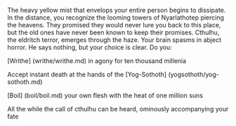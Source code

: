 The heavy yellow mist that envelops your entire person begins to dissipate. 
In the distance, you recognize the looming towers of Nyarlathotep piercing
the heavens. They promised they would never lure you back to this place,
but the old ones have never been known to keep their promises.
Cthulhu, the eldritch terror, emerges through the haze.
Your brain spasms in abject horror. He says nothing, but your
choice is clear. Do you:

[Writhe] (writhe/writhe.md) in agony for ten thousand millenia

Accept instant death at the hands of the [Yog-Sothoth] (yogsothoth/yog-sothoth.md)

[Boil] (boil/boil.md) your own flesh with the heat of one million suns

All the while the call of cthulhu can be heard, ominously accompanying your fate